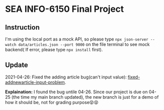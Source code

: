 # SEA INFO-6150 Final Project

## Instruction
I'm using the local port as a mock API, so please type `npx json-server --watch data/articles.json --port 9000` on the file terminal to see mock backend( If error, please type `npx install` first).

## Update
2021-04-26: Fixed the adding article bug(can't input value): [fixed-addnewarticle-input-problem](https://github.com/CanlinJiang/seainfo6150-final-project-webapp/tree/fixed-addnewarticle-input-problem). 

**Explaination:** I found the bug untile 04-26. Since our project is due on 04-25 (the time my main branch updated), the new branch is just for a demo of how it should be, not for grading purpose😝😝
